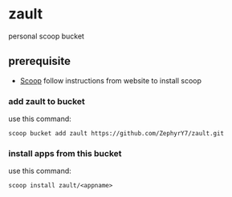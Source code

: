 # zault
personal scoop bucket

## prerequisite

- [Scoop](https://scoop.sh/)
  follow instructions from website to install scoop 

### add zault to bucket

use this command:

`scoop bucket add zault https://github.com/ZephyrY7/zault.git`

### install apps from this bucket

use this command:

`scoop install zault/<appname>`
